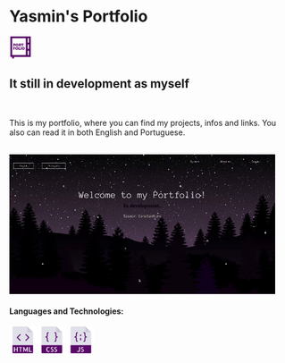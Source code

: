 <H1>Yasmin's Portfolio</H1>
<img src="icons/portfolio (1).png" width="40" />
<h2>It still in development as myself</h2>
<br>
<p>This is my portfolio, where you can find my projects, infos and links. You also can read it in both English and Portuguese.</p>
<br>
<img src="images/try.gif">
<br>
<h4> Languages and Technologies:</h4>
  <div>
    <img src="icons/html (3).png" width="48"/>
    <img src="icons/css (1).png" width="48"/>
    <img src="icons/javascript.png" width="48"/>
  </div>
